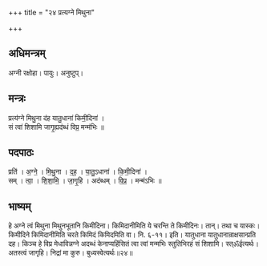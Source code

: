 +++
title = "२४ प्रत्यग्ने मिथुना"

+++
## अधिमन्त्रम्
अग्नी रक्षोहा। पायुः। अनुष्टुप्।

## मन्त्रः
प्रत्य॑ग्ने मिथु॒ना द॑ह यातु॒धाना॑ किमी॒दिना॑ ।  
सं त्वा॑ शिशामि जागृ॒ह्यद॑ब्धं विप्र॒ मन्म॑भिः ॥

## पदपाठः
प्रति॑ । अ॒ग्ने॒ । मि॒थु॒ना । द॒ह॒ । या॒तु॒ऽधाना॑ । कि॒मी॒दिना॑ ।  
सम् । त्वा॒ । शि॒शा॒मि॒ । जा॒गृ॒हि । अद॑ब्धम् । वि॒प्र॒ । मन्म॑ऽभिः ॥

## भाष्यम्
हे अग्ने त्वं मिथुना मिथुनभूतानि किमीदिना। किमिदानीमिति ये चरन्ति ते किमीदिनः। तान्। तथा च यास्कः। किमीदिने किमिदानीमिति चरते किमिदं किमिदमिति वा। नि. ६-११। इति। यातुधाना यातुधानान्राक्षसान्प्रति दह। किञ्च हे विप्र मेधाविन्नग्ने अदब्धं केनाप्यहिंसितं त्वा त्वां मन्मभिः स्तुतिभिरहं सं शिशामि। स्त्ॐईत्यर्थः। अतस्त्वं जागृहि। निद्रां मा कुरु। बुध्यस्वेत्यर्थः॥२४॥